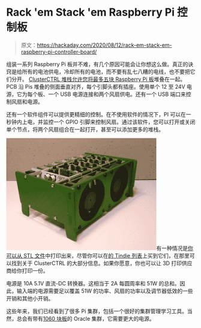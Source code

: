 # Rack 'em Stack 'em Raspberry Pi 控制板

> 原文：<https://hackaday.com/2020/08/12/rack-em-stack-em-raspberry-pi-controller-board/>

组装一系列 Raspberry Pi 板并不难，有几个原因可能会让你想这么做。真正的诀窍是给所有的电池供电，冷却所有的电池，而不要有乱七八糟的电线，也不要把它们分开。 [ClusterCTRL 堆栈允许您将最多五块 Raspberry Pi 板](https://clusterctrl.com)堆叠在一起。PCB 沿 Pis 堆叠的侧面垂直对齐，每个引脚头都有插座。使用单个 12 至 24V 电源，它为每个板、一个 USB 电源连接和两个风扇供电。还有一个 USB 端口来控制风扇和电源。

还有一个软件组件可以提供更精细的控制。在不使用软件的情况下，PI 可以在一秒钟内上电，并监控一个 GPIO 引脚来控制风扇。通过该软件，您可以打开或关闭单个节点，将两个风扇组合在一起打开，甚至可以添加更多的堆栈。

![](img/ac34454684200487dc6c0a4d117a212f.png)有一种情况是[你可以从 STL 文件](https://pinshape.com/items/98243-3d-printed-clusterctrl-stack-frame-case)中打印出来，尽管你可以在[的 Tindie 列表](https://www.tindie.com/products/20770/)上买到它们，在那里可以找到关于 ClusterCTRL 的大部分信息。如果你愿意，你也可以让 3D 打印供应商给你打印一份。

电源是 10A 5.1V 直流-DC 转换器。这相当于 2A 每圆周率和 51W 的总和。因此，输入端的电源需要足以覆盖 51W 的功率、风扇的功率以及调节器低效的一些开销和其他小开销。

这些年来，我们已经看到了很多 Pi 集群，包括一个很好的集群管理学习工具。当然，总会有带有[1060 块板](https://hackaday.com/2019/11/27/your-raspberry-pi-cluster-is-not-like-this-one/)的 Oracle 集群，它需要更大的电源。